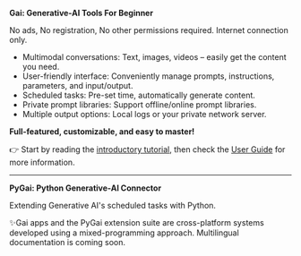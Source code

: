 **Gai: Generative-AI Tools For Beginner**

No ads, No registration, No other permissions required. Internet connection only.

* Multimodal conversations:  Text, images, videos – easily get the content you need.
* User-friendly interface:  Conveniently manage prompts, instructions, parameters, and input/output.
* Scheduled tasks:  Pre-set time, automatically generate content.
* Private prompt libraries:  Support offline/online prompt libraries.
* Multiple output options: Local logs or your private network server.

**Full-featured, customizable, and easy to master!**

👉 Start by reading the [introductory tutorial](https://webpath.iche2.com/gaidoc/en/started/), then check the [User Guide](https://webpath.iche2.com/gaidoc/en/) for more information.

---

**PyGai: Python Generative-AI Connector**

Extending Generative AI's scheduled tasks with Python.

✨Gai apps and the PyGai extension suite are cross-platform systems developed using a mixed-programming approach. Multilingual documentation is coming soon.